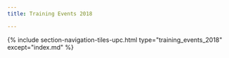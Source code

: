 ```yaml
---
title: Training Events 2018

---
```


{% include section-navigation-tiles-upc.html type="training_events_2018" except="index.md" %}